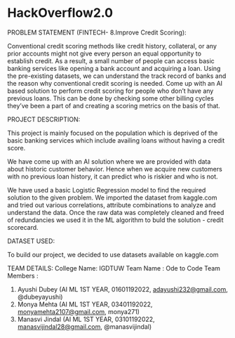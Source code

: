 # HackOverflow2.0

PROBLEM STATEMENT (FINTECH- 8.Improve Credit Scoring):

Conventional credit scoring methods like credit history, collateral, or any prior accounts might not give every person an equal opportunity to establish credit. As a result, a small number of people can access basic banking services like opening a bank account and acquiring a loan. Using the pre-existing datasets, we can understand the track record of banks and the reason why conventional credit scoring is needed. Come up with an AI based solution to perform credit scoring for people who don’t have any previous loans. This can be done by checking some other billing cycles they’ve been a part of and creating a scoring metrics on the basis of that.

PROJECT DESCRIPTION:

This project is mainly focused on the population which is deprived of the basic banking services which include availing loans without having a credit score. 

We have come up with an AI solution where we are provided with data about historic customer behavior. Hence when we acquire new customers with no previous loan history, it can predict who is riskier and who is not.

We have used a basic Logistic Regression model to find the required solution to the given problem. We imported the dataset from kaggle.com and tried out various correlations, attribute combinations to analyze and understand the data. Once the raw data was completely cleaned and freed of redundancies we used it in the ML algorithm to buld the solution - credit scorecard.

DATASET USED:

To build our project, we decided to use datasets available on kaggle.com

TEAM DETAILS:
College Name: IGDTUW
Team Name : Ode to Code
Team Members :
1. Ayushi Dubey (AI ML 1ST YEAR, 01601192022, adayushi232@gmail.com, @dubeyayushi)
2. Monya Mehta (AI ML 1ST YEAR, 03401192022, monyamehta2107@gmail.com, monya271)
3. Manasvi Jindal (AI ML 1ST YEAR, 03101192022, manasvijindal28@gmail.com, @manasvijindal)




